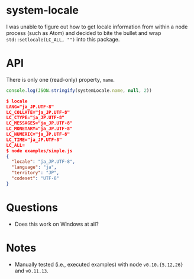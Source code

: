 # system-locale

I was unable to figure out how to get locale information from within a node
process (such as Atom) and decided to bite the bullet and wrap
`std::setlocale(LC_ALL, "")` into this package.

# API

There is only one (read-only) property, `name`.

```javascript
console.log(JSON.stringify(systemLocale.name, null, 2))
```

```json
$ locale
LANG="ja_JP.UTF-8"
LC_COLLATE="ja_JP.UTF-8"
LC_CTYPE="ja_JP.UTF-8"
LC_MESSAGES="ja_JP.UTF-8"
LC_MONETARY="ja_JP.UTF-8"
LC_NUMERIC="ja_JP.UTF-8"
LC_TIME="ja_JP.UTF-8"
LC_ALL=
$ node examples/simple.js
{
  "locale": "ja_JP.UTF-8",
  "language": "ja",
  "territory": "JP",
  "codeset": "UTF-8"
}
```

# Questions

 *  Does this work on Windows at all?

# Notes

 *  Manually tested (i.e., executed examples) with node `v0.10.{5,12,26}` and
    `v0.11.13`.
